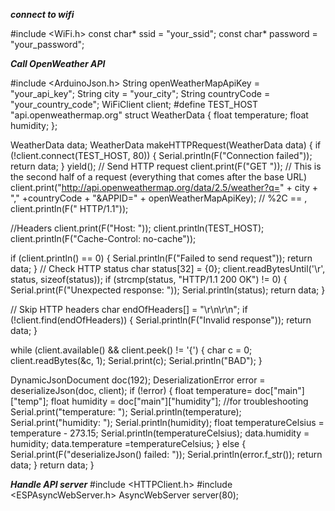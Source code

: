 ***connect to wifi***

#include <WiFi.h>
const char* ssid = "your_ssid";
const char* password = "your_password";



***Call OpenWeather API*** 


#include <ArduinoJson.h>
String openWeatherMapApiKey = "your_api_key";
String city = "your_city";
String countryCode = "your_country_code";
WiFiClient client;
#define TEST_HOST "api.openweathermap.org"
struct WeatherData {
  float temperature;
  float humidity;
};

WeatherData data;
WeatherData makeHTTPRequest(WeatherData data) {
  if (!client.connect(TEST_HOST, 80))
  {
    Serial.println(F("Connection failed"));
    return data;
  }
  yield();
  // Send HTTP request
  client.print(F("GET "));
  // This is the second half of a request (everything that comes after the base URL)
  client.print("http://api.openweathermap.org/data/2.5/weather?q=" + city + "," +countryCode + "&APPID=" + openWeatherMapApiKey); // %2C == ,
  client.println(F(" HTTP/1.1"));

  //Headers
  client.print(F("Host: "));
  client.println(TEST_HOST);
  client.println(F("Cache-Control: no-cache"));

  if (client.println() == 0)
  {
    Serial.println(F("Failed to send request"));
    return data;
  }
// Check HTTP status
  char status[32] = {0};
  client.readBytesUntil('\r', status, sizeof(status));
  if (strcmp(status, "HTTP/1.1 200 OK") != 0)
  {
    Serial.print(F("Unexpected response: "));
    Serial.println(status);
    return data;
  }

// Skip HTTP headers
  char endOfHeaders[] = "\r\n\r\n";
  if (!client.find(endOfHeaders))
  {
    Serial.println(F("Invalid response"));
    return data;
  }

  while (client.available() && client.peek() != '{')
  {
    char c = 0;
    client.readBytes(&c, 1);
    Serial.print(c);
    Serial.println("BAD");
  }

  DynamicJsonDocument doc(192);
  DeserializationError error = deserializeJson(doc, client);
  if (!error) {
    float temperature= doc["main"]["temp"]; 
    float humidity = doc["main"]["humidity"]; 
    //for troubleshooting 
    Serial.print("temperature: ");
    Serial.println(temperature);
    Serial.print("humidity: ");
    Serial.println(humidity);
float temperatureCelsius = temperature - 273.15;
Serial.println(temperatureCelsius);
data.humidity = humidity;
data.temperature =temperatureCelsius;
  } else {
    Serial.print(F("deserializeJson() failed: "));
    Serial.println(error.f_str());
    return data;
  }
   return data;
}




***Handle API server***
#include <HTTPClient.h>
#include <ESPAsyncWebServer.h>
AsyncWebServer server(80);
